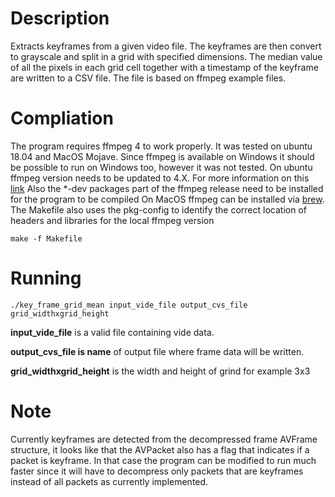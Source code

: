 # Description
Extracts keyframes from a given video file. The keyframes are then  convert to grayscale and split in a grid with specified dimensions. The median  value of all the pixels in each grid cell together with a timestamp of the keyframe are written to a CSV file. The file is based on ffmpeg example files. 

# Compliation
The program requires ffmpeg 4 to work properly. It was tested on ubuntu  18.04 and MacOS Mojave. Since ffmpeg is available on Windows it should be possible to run on Windows too, however it was not tested.
On ubuntu ffmpeg version needs to be updated to 4.X. For more information on this [link](http://ubuntuhandbook.org/index.php/2018/10/install-ffmpeg-4-0-2-ubuntu-18-0416-04/)
Also the *-dev packages part of the ffmpeg release need to be installed for the program to be compiled
On MacOS ffmpeg can be installed via  [brew](https://trac.ffmpeg.org/wiki/CompilationGuide/macOS).
The Makefile also uses the pkg-config to identify the correct location of headers and libraries for the local ffmpeg version
```
make -f Makefile
```
# Running
```
./key_frame_grid_mean input_vide_file output_cvs_file grid_widthxgrid_height
```
**input_vide_file** is a valid file containing vide data.

**output_cvs_file is name** of output file where frame data will be written.

**grid_widthxgrid_height** is the width and height of grind for example 3x3

# Note
Currently keyframes are detected from the decompressed frame AVFrame structure, it looks like that the AVPacket also has a flag that indicates if a packet is keyframe. In that case the program can be modified to run much faster since it will have to decompress only packets that are keyframes instead of all packets as currently implemented.
